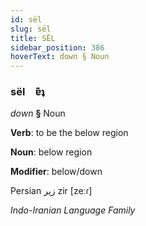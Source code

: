 ```yaml
---
id: sël
slug: sël
title: SËL
sidebar_position: 386
hoverText: down § Noun
---
```


### sël&emsp;<span kind="abugida">ɐ͊ʇ</span>

*down* **§** Noun

**Verb**: to be the below region

**Noun**: below region

**Modifier**: below/down

Persian زیر zir [zeːɾ]

*Indo-Iranian Language Family*